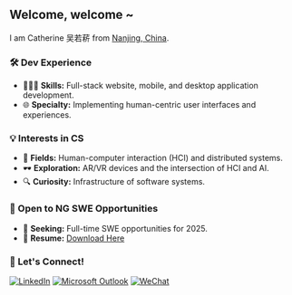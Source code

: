 ## Welcome, welcome ~
I am Catherine 吴若菥 from [Nanjing, China](https://www.google.com/maps/place/%E4%B8%AD%E5%9B%BD%E6%B1%9F%E8%8B%8F%E7%9C%81%E5%8D%97%E4%BA%AC%E5%B8%82/@17.5126382,77.2950694,3z/data=!4m5!3m4!1s0x35b58c9b668dcd83:0x8ffbb60b79df1b06!8m2!3d32.0583799!4d118.79647).

### 🛠️ Dev Experience
- 👩🏻‍💻 **Skills:** Full-stack website, mobile, and desktop application development.
- 🌐 **Specialty:** Implementing human-centric user interfaces and experiences.

### 💡 Interests in CS
- 👾 **Fields:** Human-computer interaction (HCI) and distributed systems.
- 🕶️ **Exploration:** AR/VR devices and the intersection of HCI and AI.
- 🔍 **Curiosity:** Infrastructure of software systems.

### 🌟 Open to NG SWE Opportunities
- 👀 **Seeking:** Full-time SWE opportunities for 2025.
- 📄 **Resume:** [Download Here](https://github.com/catherineruoxiwu/catherineruoxiwu/blob/main/Catherine_Wu_Resume_v7.pdf)

### 🤝 Let's Connect!
[![LinkedIn](https://img.shields.io/badge/LinkedIn-0077B5?style=for-the-badge&logo=linkedin&logoColor=white)](https://www.linkedin.com/in/ruoxi-catherine-wu/)
[![Microsoft Outlook](https://img.shields.io/badge/Microsoft_Outlook-0078D4?style=for-the-badge&logo=microsoft-outlook&logoColor=white)](mailto:ruoxi.wu@uwaterloo.ca)
[![WeChat](https://img.shields.io/badge/WeChat-07C160?style=for-the-badge&logo=wechat&logoColor=white)](https://github.com/catherineruoxiwu/catherineruoxiwu/blob/main/wechat_qr_code.png)

